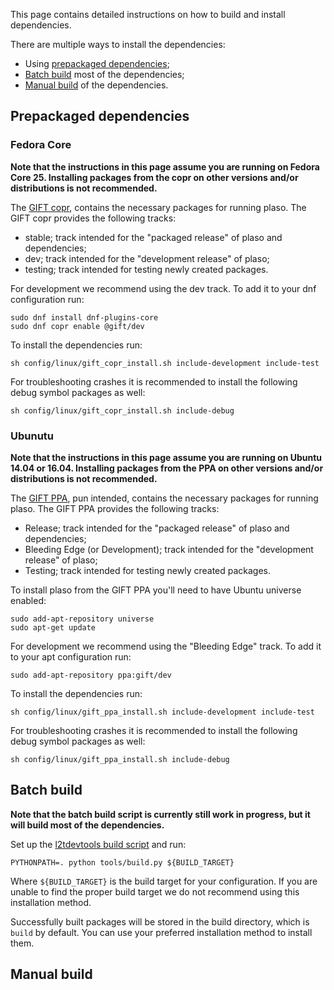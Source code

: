 This page contains detailed instructions on how to build and install dependencies.

There are multiple ways to install the dependencies:

* Using [prepackaged dependencies](https://github.com/log2timeline/plaso/wiki/Dependencies#prepackaged-dependencies);
* [Batch build](https://github.com/log2timeline/plaso/wiki/Dependencies#batch-build) most of the dependencies;
* [Manual build](https://github.com/log2timeline/plaso/wiki/Dependencies#manual-build) of the dependencies.

## Prepackaged dependencies

### Fedora Core

**Note that the instructions in this page assume you are running on Fedora Core 25. Installing packages from the copr on other versions and/or distributions is not recommended.**

The [GIFT copr](https://copr.fedorainfracloud.org/groups/g/gift/coprs/), contains the necessary packages for running plaso. The GIFT copr provides the following tracks:

* stable; track intended for the "packaged release" of plaso and dependencies;
* dev; track intended for the "development release" of plaso;
* testing; track intended for testing newly created packages.

For development we recommend using the dev track. To add it to your dnf configuration run:

```
sudo dnf install dnf-plugins-core
sudo dnf copr enable @gift/dev
```

To install the dependencies run:

```
sh config/linux/gift_copr_install.sh include-development include-test
```

For troubleshooting crashes it is recommended to install the following debug symbol packages as well:

```
sh config/linux/gift_copr_install.sh include-debug
```

### Ubunutu

**Note that the instructions in this page assume you are running on Ubuntu 14.04 or 16.04. Installing packages from the PPA on other versions and/or distributions is not recommended.**

The [GIFT PPA](https://launchpad.net/~gift), pun intended, contains the necessary packages for running plaso. The GIFT PPA provides the following tracks:

* Release; track intended for the "packaged release" of plaso and dependencies;
* Bleeding Edge (or Development); track intended for the "development release" of plaso;
* Testing; track intended for testing newly created packages.

To install plaso from the GIFT PPA you'll need to have Ubuntu universe enabled:

```
sudo add-apt-repository universe
sudo apt-get update
```

For development we recommend using the "Bleeding Edge" track. To add it to your apt configuration run:

```
sudo add-apt-repository ppa:gift/dev
```

To install the dependencies run:

```
sh config/linux/gift_ppa_install.sh include-development include-test
```

For troubleshooting crashes it is recommended to install the following debug symbol packages as well:

```
sh config/linux/gift_ppa_install.sh include-debug
```

## Batch build

**Note that the batch build script is currently still work in progress, but it will build most of the dependencies.**

Set up the [l2tdevtools build script](https://github.com/log2timeline/l2tdevtools/wiki/Build-script) and run:

```
PYTHONPATH=. python tools/build.py ${BUILD_TARGET}
```

Where `${BUILD_TARGET}` is the build target for your configuration. If you are unable to find the proper build target we do not recommend using this installation method.

Successfully built packages will be stored in the build directory, which is `build` by default. You can use your preferred installation method to install them.

## Manual build
